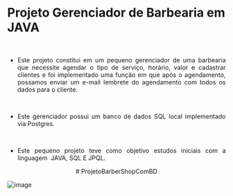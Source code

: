 <h1><strong>Projeto Gerenciador de Barbearia em JAVA</strong></h1>
<p>&nbsp;</p>
<ul style="list-style-type: disc;">
<li style="text-align: justify;">Este projeto constitui em um pequeno gerenciador de uma barbearia que necessite agendar o tipo de servi&ccedil;o, hor&aacute;rio, valor e cadastrar clientes e foi implementado uma fun&ccedil;&atilde;o em que ap&oacute;s o agendamento, possamos enviar um e-mail lembrete do agendamento com todos os dados para o cliente.&nbsp;</li>
</ul>
<p>&nbsp;</p>
<ul style="list-style-type: disc;">
<li style="text-align: justify;">Este gerenciador possui um banco de dados SQL local implementado via Postgres.</li>
</ul>
<p>&nbsp;</p>
<ul style="list-style-type: disc;">
<li style="text-align: justify;">Este pequeno projeto teve como objetivo estudos iniciais com a linguagem &nbsp;JAVA, SQL E JPQL.</li>
</ul>


<p style="text-align: center;"># ProjetoBarberShopComBD</p></ul></ul>


![image](https://user-images.githubusercontent.com/82545940/147706048-490f3b18-99db-47d4-9286-a07e6f58dfcf.png)
